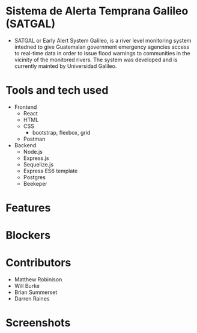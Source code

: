 # Sistema de Alerta Temprana Galileo (SATGAL)
- SATGAL or Early Alert System Galileo, is a river level monitoring system intedned to give Guatemalan government emergency agencies access to real-time data in order to issue flood warnings to communities in the vicinity of the monitored rivers. The system was developed and is currently mainted by Universidad Galileo.

# Tools and tech used
- Frontend
    - React
    - HTML
    - CSS
        - bootstrap, flexbox, grid
    - Postman
- Backend
    - Node.js
    - Express.js
    - Sequelize.js
    - Express ES6 template
    - Postgres
    - Beekeper

# Features

# Blockers

# Contributors 
- Matthew Robinison
- Will Burke
- Brian Summerset
- Darren Raines

# Screenshots